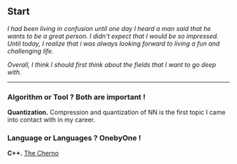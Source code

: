 ## Start

*I had been living in confusion until one day I heard a man said that he wants to be a great person. I didn't expect that I would be so impressed. Until today, I realize that i was always looking forward to living a fun and challenging life.*

*Overall, I think I should first think about the fields that I want to go deep with.*

---

### Algorithm or Tool ? Both are important !

**Quantization.** Compression and quantization of NN is the first topic I came into contact with in my career.

### Language or Languages ? OnebyOne !

**C++.** [The Cherno](https://www.youtube.com/@TheCherno)
